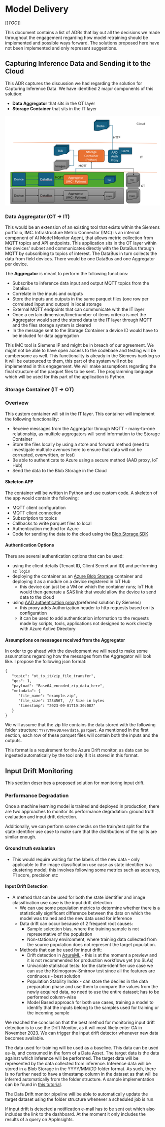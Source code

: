 <!--
Copyright (C) 2023 Siemens AG

SPDX-License-Identifier: MIT
-->

# Model Delivery

[[_TOC_]]

This document contains a list of ADRs that lay out all the decisions we made throughout the engagement regarding how model retraining should be implemented and possible ways forward. The solutions proposed here have not been implemented and only represent suggestions.

## Capturing Inference Data and Sending it to the Cloud

This ADR captures the discussion we had regarding the solution for Capturing Inference Data. We have identified 2 major components of this solution:
- **Data Aggregator** that sits in the OT layer
- **Storage Container** that sits in the IT layer

![Capturing Inference Data](./images/capturing_inference.png)

### Data Aggregator (OT -> IT)

This would be an extension of an existing tool that exists within the Siemens portfolio, IMC. Infrastructure Metric Connector (IMC) is an internal component of AI Model Monitor Agent, that allows metric collection from MQTT topics and API endpoints. This application sits in the OT layer within the devices' subnet and communicates directly with the DataBus through MQTT by subscribing to topics of interest. The DataBus in turn collects the data from field devices. There would be one DataBus and one Aggregator per device.

The **Aggregator** is meant to perform the following functions:
- Subscribe to inference data input and output MQTT topics from the DataBus
- Correlate in the inputs and outputs
- Store the inputs and outputs in the same parquet files (one row per correlated input and output) in local storage
- External MQTT endpoints that can communicate with the IT layer
- Once a certain dimension/time/number of items criteria is met the Aggregator would send the stored data to the IT layer through MQTT and the files storage system is cleared
- In the message sent to the Storage Container a device ID would have to be included for data aggregation

This IMC tool is Siemens IP and might be in breach of our agreement. We might not be able to have open access to the codebase and testing will be cumbersome as well. This functionality is already in the Siemens backlog so it will be outsourced to them, this part of the system will not be implemented in this engagement. We will make assumptions regarding the final structure of the parquet files to be sent. The programming language which will be used for this part of the application is Python.

### Storage Container (IT -> OT)

### Overivew

This custom container will sit in the IT layer. This container will implement the following functionality:
- Receive messages from the Aggregator through MQTT - many-to-one relationship, as multiple aggregators will send information to the Storage Container
- Store the files locally by using a store and forward method (need to investigate multiple avenues here to ensure that data will not be corrupted, overwritten, or lost)
- Be able to authenticate to Azure using a secure method (AAD proxy, IoT Hub)
- Send the data to the Blob Storage in the Cloud

#### Skeleton APP

The container will be written in Python and use custom code. A skeleton of the app would contain the following:
- MQTT client configuration
- MQTT client connection
- Subscription to topics
- Callbacks to write parquet files to local
- Authentication method for Azure
- Code for sending the data to the cloud using the [Blob Storage SDK](https://learn.microsoft.com/en-us/azure/storage/blobs/storage-quickstart-blobs-python?tabs=managed-identity%2Croles-azure-portal%2Csign-in-azure-cli)

#### Authentication Options

There are several authentication options that can be used:
- using the client details (Tenant ID, Client Secret and ID) and performing ```az login```
- deploying the container as an [Azure Blob Storage](https://hub.docker.com/_/microsoft-azure-blob-storage) container and deploying it as a module on a device registered in IoT Hub
  - this device can just be a VM on which the container runs; IoT Hub would then generate a SAS link that would allow the device to send data to the cloud
- using [AAD authentication proxy](https://github.com/Azure/aad-auth-proxy/blob/main/docs/getting-started/GETTING_STARTED.md)(preferred solution by Siemens)
  - this proxy adds Authorization header to http requests based on its configuration
  - it can be used to add authentication information to the requests made by scripts, tools, applications not designed to work directly with Azure Active Directory

#### Assumptions on messages received from the Aggregator

In order to go ahead with the development we will need to make some assumptions regarding how the messages from the Aggregator will look like. I propose the following json format:
```
{
   "topic": "ot_to_it/zip_file_transfer",
   "qos": 1,
   "payload": "Base64_encoded_zip_data_here",
   "metadata": {
      "file_name": "example.zip",
      "file_size": 1234567,  // Size in bytes
      "timestamp": "2023-09-01T10:30:00Z"
   }
}
```
We will assume that the zip file contains the data stored with the following folder structure:
```YYYY/MM/DD/HH/data.parquet```. As mentioned in the first section, each row of these parquet files will contain both the inputs and the outputs.

This format is a requirement for the Azure Drift monitor, as data can be ingested automatically by the tool only if it is stored in this format.

## Input Drift Monitoring

This section describes a proposed solution for monitoring input drift.

### Performance Degradation

Once a machine learning model is trained and deployed in production, there are two approaches to monitor its performance degradation: ground truth evaluation and input drift detection. 

Additionally, we can perform some checks on the train/test split for the state identifier use case to make sure that the distributions of the splits are similar enough.

#### Ground truth evaluation

- This would require waiting for the labels of the new data - only applicable to the image classification use case as state identifier is a clustering model; this involves following some metrics such as accuracy, F1 score, precision etc

#### Input Drift Detection

- A method that can be used for both the state identifier and image classification use case is the input drift detection
    - We can use some population metrics to determine whether there is a statistically significant difference between the data on which the model was trained and the new data used for inference
    - Data drift can occur because of 2 frequent root causes:
        - Sample selection bias, where the training sample is not representative of the population
        - Non-stationary environment, where training data collected from the source population does not represent the target population. 
    - Methods that can be used for input drift:
        - Drift detection in [AzureML](https://learn.microsoft.com/en-us/azure/machine-learning/how-to-monitor-datasets?view=azureml-api-1&tabs=python) - this is at the moment a preview and it is not recommended for production workflows yet (no SLAs)
        - Univariate statistical tests: for the state-identifier use case we can use the Kolmogorov-Smirnov test since all the features are continuous - best solution
        - Population Stability Index - can store the deciles in the data preparation phase and use them to compare the values from the newly acquired data, no need to use the entire dataset; has to be performed column-wise
        - Model Based approach for both use cases, training a model to identify that the inputs belong to the samples used for training or the incoming sample

We reached the conclusion that the best method for monitoring input drift detection is to use the Drift Monitor, as it will most likely enter GA in November 2023. We can trigger the input drift detector whenever new data becomes available.

The data used for training will be used as a baseline. This data can be used as-is, and consumed in the form of a Data Asset. The target data is the data against which inference will be performed. The target data will be represented by the data collected from inference. Inference data will be stored in a Blob Storage in the YYYY/MM/DD folder format. As such, there is no further need to have a timestamp column in the dataset as that will be inferred automatically from the folder structure. A sample implementation can be found in [this tutorial](https://learn.microsoft.com/en-us/azure/machine-learning/how-to-monitor-datasets?view=azureml-api-1&tabs=python).

The Data Drift monitor pipeline will be able to automatically update the target dataset using the folder structure whenever a scheduled job is run.  

If input drift is detected a notification e-mail has to be sent out which also includes the link to the dashboard. At the moment it only includes the results of a query on AppInsights.
